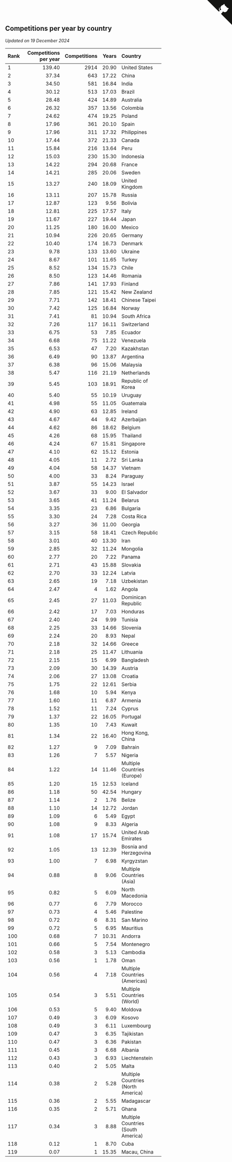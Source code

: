 ## Competitions per year by country

*Updated on 19 December 2024*

| Rank | Competitions per year | Competitions | Years | Country |
| :--- | ---: | ---: | ---: | :--- |
| 1 | 139.40 | 2914 | 20.90 | United States |
| 2 | 37.34 | 643 | 17.22 | China |
| 3 | 34.50 | 581 | 16.84 | India |
| 4 | 30.12 | 513 | 17.03 | Brazil |
| 5 | 28.48 | 424 | 14.89 | Australia |
| 6 | 26.32 | 357 | 13.56 | Colombia |
| 7 | 24.62 | 474 | 19.25 | Poland |
| 8 | 17.96 | 361 | 20.10 | Spain |
| 9 | 17.96 | 311 | 17.32 | Philippines |
| 10 | 17.44 | 372 | 21.33 | Canada |
| 11 | 15.84 | 216 | 13.64 | Peru |
| 12 | 15.03 | 230 | 15.30 | Indonesia |
| 13 | 14.22 | 294 | 20.68 | France |
| 14 | 14.21 | 285 | 20.06 | Sweden |
| 15 | 13.27 | 240 | 18.09 | United Kingdom |
| 16 | 13.11 | 207 | 15.78 | Russia |
| 17 | 12.87 | 123 | 9.56 | Bolivia |
| 18 | 12.81 | 225 | 17.57 | Italy |
| 19 | 11.67 | 227 | 19.44 | Japan |
| 20 | 11.25 | 180 | 16.00 | Mexico |
| 21 | 10.94 | 226 | 20.65 | Germany |
| 22 | 10.40 | 174 | 16.73 | Denmark |
| 23 | 9.78 | 133 | 13.60 | Ukraine |
| 24 | 8.67 | 101 | 11.65 | Turkey |
| 25 | 8.52 | 134 | 15.73 | Chile |
| 26 | 8.50 | 123 | 14.46 | Romania |
| 27 | 7.86 | 141 | 17.93 | Finland |
| 28 | 7.85 | 121 | 15.42 | New Zealand |
| 29 | 7.71 | 142 | 18.41 | Chinese Taipei |
| 30 | 7.42 | 125 | 16.84 | Norway |
| 31 | 7.41 | 81 | 10.94 | South Africa |
| 32 | 7.26 | 117 | 16.11 | Switzerland |
| 33 | 6.75 | 53 | 7.85 | Ecuador |
| 34 | 6.68 | 75 | 11.22 | Venezuela |
| 35 | 6.53 | 47 | 7.20 | Kazakhstan |
| 36 | 6.49 | 90 | 13.87 | Argentina |
| 37 | 6.38 | 96 | 15.06 | Malaysia |
| 38 | 5.47 | 116 | 21.19 | Netherlands |
| 39 | 5.45 | 103 | 18.91 | Republic of Korea |
| 40 | 5.40 | 55 | 10.19 | Uruguay |
| 41 | 4.98 | 55 | 11.05 | Guatemala |
| 42 | 4.90 | 63 | 12.85 | Ireland |
| 43 | 4.67 | 44 | 9.42 | Azerbaijan |
| 44 | 4.62 | 86 | 18.62 | Belgium |
| 45 | 4.26 | 68 | 15.95 | Thailand |
| 46 | 4.24 | 67 | 15.81 | Singapore |
| 47 | 4.10 | 62 | 15.12 | Estonia |
| 48 | 4.05 | 11 | 2.72 | Sri Lanka |
| 49 | 4.04 | 58 | 14.37 | Vietnam |
| 50 | 4.00 | 33 | 8.24 | Paraguay |
| 51 | 3.87 | 55 | 14.23 | Israel |
| 52 | 3.67 | 33 | 9.00 | El Salvador |
| 53 | 3.65 | 41 | 11.24 | Belarus |
| 54 | 3.35 | 23 | 6.86 | Bulgaria |
| 55 | 3.30 | 24 | 7.28 | Costa Rica |
| 56 | 3.27 | 36 | 11.00 | Georgia |
| 57 | 3.15 | 58 | 18.41 | Czech Republic |
| 58 | 3.01 | 40 | 13.30 | Iran |
| 59 | 2.85 | 32 | 11.24 | Mongolia |
| 60 | 2.77 | 20 | 7.22 | Panama |
| 61 | 2.71 | 43 | 15.88 | Slovakia |
| 62 | 2.70 | 33 | 12.24 | Latvia |
| 63 | 2.65 | 19 | 7.18 | Uzbekistan |
| 64 | 2.47 | 4 | 1.62 | Angola |
| 65 | 2.45 | 27 | 11.03 | Dominican Republic |
| 66 | 2.42 | 17 | 7.03 | Honduras |
| 67 | 2.40 | 24 | 9.99 | Tunisia |
| 68 | 2.25 | 33 | 14.66 | Slovenia |
| 69 | 2.24 | 20 | 8.93 | Nepal |
| 70 | 2.18 | 32 | 14.66 | Greece |
| 71 | 2.18 | 25 | 11.47 | Lithuania |
| 72 | 2.15 | 15 | 6.99 | Bangladesh |
| 73 | 2.09 | 30 | 14.39 | Austria |
| 74 | 2.06 | 27 | 13.08 | Croatia |
| 75 | 1.75 | 22 | 12.61 | Serbia |
| 76 | 1.68 | 10 | 5.94 | Kenya |
| 77 | 1.60 | 11 | 6.87 | Armenia |
| 78 | 1.52 | 11 | 7.24 | Cyprus |
| 79 | 1.37 | 22 | 16.05 | Portugal |
| 80 | 1.35 | 10 | 7.43 | Kuwait |
| 81 | 1.34 | 22 | 16.40 | Hong Kong, China |
| 82 | 1.27 | 9 | 7.09 | Bahrain |
| 83 | 1.26 | 7 | 5.57 | Nigeria |
| 84 | 1.22 | 14 | 11.46 | Multiple Countries (Europe) |
| 85 | 1.20 | 15 | 12.53 | Iceland |
| 86 | 1.18 | 50 | 42.54 | Hungary |
| 87 | 1.14 | 2 | 1.76 | Belize |
| 88 | 1.10 | 14 | 12.72 | Jordan |
| 89 | 1.09 | 6 | 5.49 | Egypt |
| 90 | 1.08 | 9 | 8.33 | Algeria |
| 91 | 1.08 | 17 | 15.74 | United Arab Emirates |
| 92 | 1.05 | 13 | 12.39 | Bosnia and Herzegovina |
| 93 | 1.00 | 7 | 6.98 | Kyrgyzstan |
| 94 | 0.88 | 8 | 9.06 | Multiple Countries (Asia) |
| 95 | 0.82 | 5 | 6.09 | North Macedonia |
| 96 | 0.77 | 6 | 7.79 | Morocco |
| 97 | 0.73 | 4 | 5.46 | Palestine |
| 98 | 0.72 | 6 | 8.31 | San Marino |
| 99 | 0.72 | 5 | 6.95 | Mauritius |
| 100 | 0.68 | 7 | 10.31 | Andorra |
| 101 | 0.66 | 5 | 7.54 | Montenegro |
| 102 | 0.58 | 3 | 5.13 | Cambodia |
| 103 | 0.56 | 1 | 1.78 | Oman |
| 104 | 0.56 | 4 | 7.18 | Multiple Countries (Americas) |
| 105 | 0.54 | 3 | 5.51 | Multiple Countries (World) |
| 106 | 0.53 | 5 | 9.40 | Moldova |
| 107 | 0.49 | 3 | 6.09 | Kosovo |
| 108 | 0.49 | 3 | 6.11 | Luxembourg |
| 109 | 0.47 | 3 | 6.35 | Tajikistan |
| 110 | 0.47 | 3 | 6.36 | Pakistan |
| 111 | 0.45 | 3 | 6.68 | Albania |
| 112 | 0.43 | 3 | 6.93 | Liechtenstein |
| 113 | 0.40 | 2 | 5.05 | Malta |
| 114 | 0.38 | 2 | 5.28 | Multiple Countries (North America) |
| 115 | 0.36 | 2 | 5.55 | Madagascar |
| 116 | 0.35 | 2 | 5.71 | Ghana |
| 117 | 0.34 | 3 | 8.88 | Multiple Countries (South America) |
| 118 | 0.12 | 1 | 8.70 | Cuba |
| 119 | 0.07 | 1 | 15.35 | Macau, China |


<a href="https://github.com/JustinTimeCuber/wca_statistics" class="github-corner" aria-label="View source on Github"><svg width="80" height="80" viewBox="0 0 250 250" style="fill:#151513; color:#fff; position: absolute; top: 0; border: 0; right: 0;" aria-hidden="true"><path d="M0,0 L115,115 L130,115 L142,142 L250,250 L250,0 Z"></path><path d="M128.3,109.0 C113.8,99.7 119.0,89.6 119.0,89.6 C122.0,82.7 120.5,78.6 120.5,78.6 C119.2,72.0 123.4,76.3 123.4,76.3 C127.3,80.9 125.5,87.3 125.5,87.3 C122.9,97.6 130.6,101.9 134.4,103.2" fill="currentColor" style="transform-origin: 130px 106px;" class="octo-arm"></path><path d="M115.0,115.0 C114.9,115.1 118.7,116.5 119.8,115.4 L133.7,101.6 C136.9,99.2 139.9,98.4 142.2,98.6 C133.8,88.0 127.5,74.4 143.8,58.0 C148.5,53.4 154.0,51.2 159.7,51.0 C160.3,49.4 163.2,43.6 171.4,40.1 C171.4,40.1 176.1,42.5 178.8,56.2 C183.1,58.6 187.2,61.8 190.9,65.4 C194.5,69.0 197.7,73.2 200.1,77.6 C213.8,80.2 216.3,84.9 216.3,84.9 C212.7,93.1 206.9,96.0 205.4,96.6 C205.1,102.4 203.0,107.8 198.3,112.5 C181.9,128.9 168.3,122.5 157.7,114.1 C157.9,116.9 156.7,120.9 152.7,124.9 L141.0,136.5 C139.8,137.7 141.6,141.9 141.8,141.8 Z" fill="currentColor" class="octo-body"></path></svg></a><style>.github-corner:hover .octo-arm{animation:octocat-wave 560ms ease-in-out}@keyframes octocat-wave{0%,100%{transform:rotate(0)}20%,60%{transform:rotate(-25deg)}40%,80%{transform:rotate(10deg)}}@media (max-width:500px){.github-corner:hover .octo-arm{animation:none}.github-corner .octo-arm{animation:octocat-wave 560ms ease-in-out}}</style>
